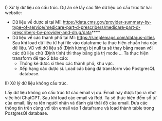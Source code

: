 I) Xử lý dữ liệu có cấu trúc.
Dự án sẽ lấy các file dữ liệu có cấu trúc từ hai website:
+ Dữ liệu về dược sĩ tại Mĩ: https://data.cms.gov/provider-summary-by-type-of-service/medicare-part-d-prescribers/medicare-part-d-prescribers-by-provider-and-drug/data****
+ Dữ liệu về các thành phố tại Mĩ: https://simplemaps.com/data/us-cities
Sau khi load dữ liệu từ hai file vào dataframe ta thực hiện chuẩn hóa các dữ liệu. VD với dữ liệu số (Định lượng) bị null ta sẽ thay bằng mean với các dữ liệu chữ (Định tính) thì thay bằng giá trị mode ...
Ta thực hiện transform để tạo 2 báo cáo:
  + Thống kê dược sĩ theo các thành phố, khu vực.
  + Xếp hạng các dược sĩ.
Load các bảng đã transform vào PostgresQL database.

II) Xử lý dữ liệu không cấu trúc.

Lấy dữ liệu không có cấu trúc từ các email vị dụ. Email này được tạo ra nhờ việc hỏi ChatGPT.
Sau khi load các email và Rdd. Ta sẽ thực hiện đếm số từ của email, lấy ra tên người nhận và đánh giá thái độ của email.
Đưa các thông tin trên cùng với tên email vào 1 dataframe và load thành table trong PostgresQl database.
